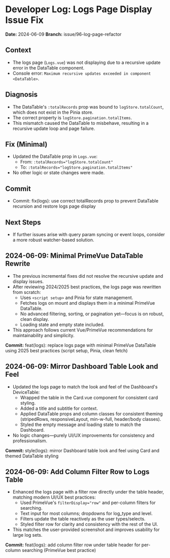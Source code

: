 # Developer Log: Logs Page Display Issue Fix

**Date:** 2024-06-09
**Branch:** issue/96-log-page-refactor

## Context
- The logs page (`Logs.vue`) was not displaying due to a recursive update error in the DataTable component.
- Console error: `Maximum recursive updates exceeded in component <DataTable>`.

## Diagnosis
- The DataTable's `:totalRecords` prop was bound to `logStore.totalCount`, which does not exist in the Pinia store.
- The correct property is `logStore.pagination.totalItems`.
- This mismatch caused the DataTable to misbehave, resulting in a recursive update loop and page failure.

## Fix (Minimal)
- Updated the DataTable prop in `Logs.vue`:
  - From: `:totalRecords="logStore.totalCount"`
  - To:   `:totalRecords="logStore.pagination.totalItems"`
- No other logic or state changes were made.

## Commit
- Commit: fix(logs): use correct totalRecords prop to prevent DataTable recursion and restore logs page display

## Next Steps
- If further issues arise with query param syncing or event loops, consider a more robust watcher-based solution.

## 2024-06-09: Minimal PrimeVue DataTable Rewrite

- The previous incremental fixes did not resolve the recursive update and display issues.
- After reviewing 2024/2025 best practices, the logs page was rewritten from scratch:
  - Uses `<script setup>` and Pinia for state management.
  - Fetches logs on mount and displays them in a minimal PrimeVue DataTable.
  - No advanced filtering, sorting, or pagination yet—focus is on robust, clean display.
  - Loading state and empty state included.
- This approach follows current Vue/PrimeVue recommendations for maintainability and simplicity.

**Commit:** feat(logs): replace logs page with minimal PrimeVue DataTable using 2025 best practices (script setup, Pinia, clean fetch) 

## 2024-06-09: Mirror Dashboard Table Look and Feel

- Updated the logs page to match the look and feel of the Dashboard's DeviceTable:
  - Wrapped the table in the Card.vue component for consistent card styling.
  - Added a title and subtitle for context.
  - Applied DataTable props and column classes for consistent theming (stripedRows, responsiveLayout, min-w-full, header/body classes).
  - Styled the empty message and loading state to match the Dashboard.
- No logic changes—purely UI/UX improvements for consistency and professionalism.

**Commit:** style(logs): mirror Dashboard table look and feel using Card and themed DataTable styling 

## 2024-06-09: Add Column Filter Row to Logs Table

- Enhanced the logs page with a filter row directly under the table header, matching modern UI/UX best practices:
  - Used PrimeVue's `filterDisplay="row"` and per-column filters for searching.
  - Text input for most columns; dropdowns for log_type and level.
  - Filters update the table reactively as the user types/selects.
  - Styled filter row for clarity and consistency with the rest of the UI.
- This matches the user-provided screenshot and improves usability for large log sets.

**Commit:** feat(logs): add column filter row under table header for per-column searching (PrimeVue best practice) 